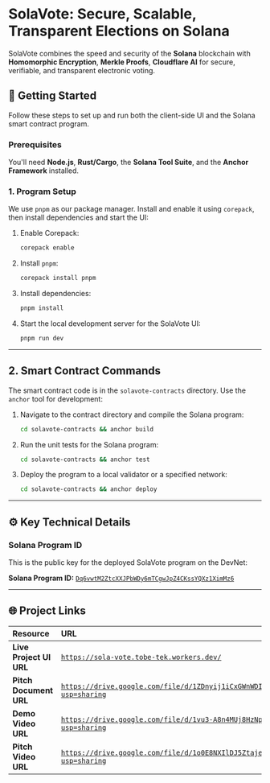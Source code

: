 # SolaVote: Secure, Scalable, Transparent Elections on Solana

SolaVote combines the speed and security of the **Solana** blockchain with **Homomorphic Encryption**, **Merkle Proofs**, **Cloudflare AI** for secure, verifiable, and transparent electronic voting.

## 🚀 Getting Started

Follow these steps to set up and run both the client-side UI and the Solana smart contract program.

### Prerequisites

You'll need **Node.js**, **Rust/Cargo**, the **Solana Tool Suite**, and the **Anchor Framework** installed.

### 1\. Program Setup

We use `pnpm` as our package manager. Install and enable it using `corepack`, then install dependencies and start the UI:

1.  Enable Corepack:
    ```bash
    corepack enable
    ```
2.  Install `pnpm`:
    ```bash
    corepack install pnpm
    ```
3.  Install dependencies:
    ```bash
    pnpm install
    ```
4.  Start the local development server for the SolaVote UI:
    ```bash
    pnpm run dev
    ```

-----

## 2\. Smart Contract Commands

The smart contract code is in the `solavote-contracts` directory. Use the `anchor` tool for development:

1.  Navigate to the contract directory and compile the Solana program:
    ```bash
    cd solavote-contracts && anchor build
    ```
2.  Run the unit tests for the Solana program:
    ```bash
    cd solavote-contracts && anchor test
    ```
3.  Deploy the program to a local validator or a specified network:
    ```bash
    cd solavote-contracts && anchor deploy
    ```

-----

## ⚙️ Key Technical Details

### Solana Program ID

This is the public key for the deployed SolaVote program on the DevNet:

**Solana Program ID:** [`Dq6vwtM2ZtcXXJPbWDy6mTCgwJpZ4CKssYQXz1XimMz6`](https://solscan.io/account/Dq6vwtM2ZtcXXJPbWDy6mTCgwJpZ4CKssYQXz1XimMz6?cluster=devnet)

-----

## 🌐 Project Links

| Resource | URL |
| :--- | :--- |
| **Live Project UI URL** | [`https://sola-vote.tobe-tek.workers.dev/`](https://sola-vote.tobe-tek.workers.dev) |
| **Pitch Document URL** | [`https://drive.google.com/file/d/1ZDnyij1iCxGWnWDI92lurcmKpW54-vGR/view?usp=sharing`](https://drive.google.com/file/d/1ZDnyij1iCxGWnWDI92lurcmKpW54-vGR/view?usp=sharing) |
| **Demo Video URL** | [`https://drive.google.com/file/d/1vu3-A8n4MUj8HzNpuvflh5h6rKz9eC7R/view?usp=sharing`](https://drive.google.com/file/d/1vu3-A8n4MUj8HzNpuvflh5h6rKz9eC7R/view?usp=sharing) |
| **Pitch Video URL** | [`https://drive.google.com/file/d/1o0E8NXIlDJ5ZtajeHwBOp3w3GaLF7YwO/view?usp=sharing`](https://drive.google.com/file/d/1o0E8NXIlDJ5ZtajeHwBOp3w3GaLF7YwO/view?usp=sharing) |